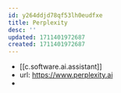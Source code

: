 ```yaml
---
id: y264ddjd78qf53lh0eudfxe
title: Perplexity
desc: ''
updated: 1711401972687
created: 1711401972687
---
```


- [[c.software.ai.assistant]]
- url: https://www.perplexity.ai
- 